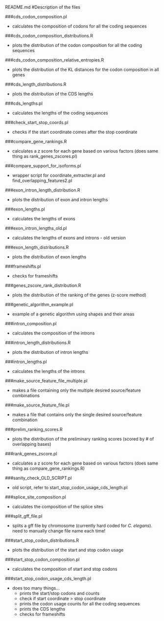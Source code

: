 README.md
#Description of the files

###cds_codon_composition.pl
* calculates the composition of codons for all the coding sequences

###cds_codon_composition_distributions.R
* plots the distribution of the codon composition for all the coding sequences

###cds_codon_composition_relative_entropies.R
* plots the distribution of the KL distances for the codon composition in all genes

###cds_length_distributions.R
* plots the distribution of the CDS lengths

###cds_lengths.pl
* calculates the lengths of the coding sequences

###check_start_stop_coords.pl
* checks if the start coordinate comes after the stop coordinate

###compare_gene_rankings.R
* calculates a z score for each gene based on various factors (does same thing as rank_genes_zscores.pl)

###compare_support_for_isoforms.pl
* wrapper script for coordinate_extracter.pl and find_overlapping_features2.pl

###exon_intron_length_distribution.R
* plots the distribution of exon and intron lengths

###exon_lengths.pl
* calculates the lengths of exons

###exon_intron_lengths_old.pl
* calculates the lengths of exons and introns - old version

###exon_length_distributions.R
* plots the distribution of exon lengths

###frameshifts.pl
* checks for frameshifts

###genes_zscore_rank_distribution.R
* plots the distribution of the ranking of the genes (z-score method)

###genetic_algorithm_example.pl
* example of a genetic algorithm using shapes and their areas 

###intron_composition.pl
* calculates the composition of the introns

###intron_length_distributions.R
* plots the distribution of intron lengths
  
###intron_lengths.pl
* calculates the lengths of the introns 

###make_source_feature_file_multiple.pl
* makes a file containing only the multiple desired source/feature combinations 

###make_source_feature_file.pl
* makes a file that contains only the single desired source/feature combination

###prelim_ranking_scores.R
* plots the distribution of the preliminary ranking scores (scored by # of overlapping bases)

###rank_genes_zscore.pl
* calculates a z score for each gene based on various factors (does same thing as compare_gene_rankings.R)

###sanity_check_OLD_SCRIPT.pl
* old script, refer to start_stop_codon_usage_cds_length.pl

###splice_site_composition.pl
* calculates the composition of the splice sites

###split_gff_file.pl
* splits a gff file by chromosome (currently hard coded for *C. elegans*). need to manually change file name each time!

###start_stop_codon_distributions.R
* plots the distribution of the start and stop codon usage

###start_stop_codon_composition.pl
* calculates the composition of start and stop codons

###start_stop_codon_usage_cds_length.pl
* does too many things...
    * prints the start/stop codons and counts
    * check if start coordinate > stop coordinate
    * prints the codon usage counts for all the coding sequences
    * prints the CDS lengths
    * checks for frameshifts